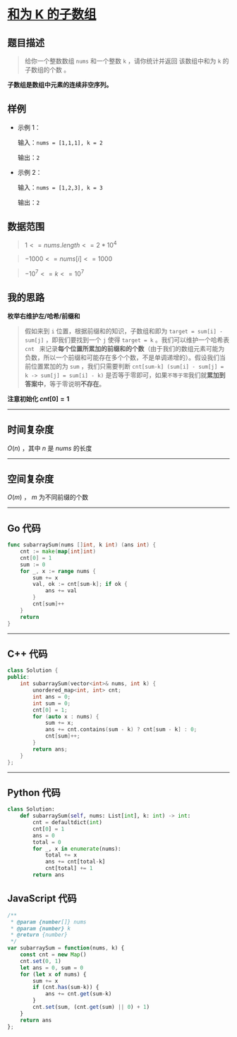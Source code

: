 # [和为 K 的子数组](https://leetcode.cn/problems/subarray-sum-equals-k/description/?envType=study-plan-v2&envId=top-100-liked)
## 题目描述 

> 给你一个整数数组 `nums` 和一个整数 `k` ，请你统计并返回 该数组中和为 `k` 的子数组的个数 。

**子数组是数组中元素的连续非空序列。**

## 样例

- 示例 $1$：

    输入：`nums = [1,1,1], k = 2`

    输出：`2`
- 示例 $2$：

    输入：`nums = [1,2,3], k = 3`

    输出：`2`



## 数据范围

> $1 <= nums.length <= 2 * 10^4$

> $-1000 <= nums[i] <= 1000$

> $-10^7 <= k <= 10^7$


## 我的思路

**枚举右维护左/哈希/前缀和**

> 假如来到 `i` 位置，根据前缀和的知识，子数组和即为 `target = sum[i] - sum[j]` ，即我们要找到一个 `j` 使得 `target = k` 。我们可以维护一个哈希表 `cnt ` 来记录**每个位置所累加的前缀和的个数**（由于我们的数组元素可能为负数，所以一个前缀和可能存在多个个数，不是单调递增的）。假设我们当前位置累加的为 `sum` ，我们只需要判断 `cnt[sum-k] (sum[i] - sum[j] = k -> sum[j] = sum[i] - k)` 是否等于零即可，如果`不等于零`我们就**累加到答案中**，等于零说明**不存在**。

**注意初始化 $cnt[0] =1$**

---

## 时间复杂度

$O(n)$ ，其中 $n$ 是 $nums$ 的长度

---

## 空间复杂度

$O(m)$ ， $m$ 为不同前缀的个数 

---

## Go 代码

```Go
func subarraySum(nums []int, k int) (ans int) {
    cnt := make(map[int]int)
    cnt[0] = 1
    sum := 0
    for _, x := range nums {
        sum += x
        val, ok := cnt[sum-k]; if ok {
            ans += val
        }
        cnt[sum]++
    }
    return
}
```
---

## C++ 代码

```C++
class Solution {
public:
    int subarraySum(vector<int>& nums, int k) {
        unordered_map<int, int> cnt;
        int ans = 0;
        int sum = 0;
        cnt[0] = 1;
        for (auto x : nums) {
            sum += x;
            ans += cnt.contains(sum - k) ? cnt[sum - k] : 0;
            cnt[sum]++;
        }
        return ans;
    }
};
```
---
## Python 代码

```Python
class Solution:
    def subarraySum(self, nums: List[int], k: int) -> int:
        cnt = defaultdict(int)
        cnt[0] = 1
        ans = 0
        total = 0
        for _, x in enumerate(nums):
            total += x
            ans += cnt[total-k]
            cnt[total] += 1
        return ans
```

## JavaScript 代码

```JavaScript
/**
 * @param {number[]} nums
 * @param {number} k
 * @return {number}
 */
var subarraySum = function(nums, k) {
    const cnt = new Map()
    cnt.set(0, 1)
    let ans = 0, sum = 0
    for (let x of nums) {
        sum += x
        if (cnt.has(sum-k)) {
            ans += cnt.get(sum-k)
        }
        cnt.set(sum, (cnt.get(sum) || 0) + 1)
    }
    return ans
};
```
